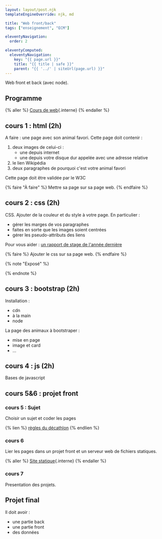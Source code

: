 ```yaml
---
layout: layout/post.njk
templateEngineOverride: njk, md

title: "Web front/back"
tags: ["enseignement", "ECM"]

eleventyNavigation:
  order: 2

eleventyComputed:
  eleventyNavigation:
    key: "{{ page.url }}"
    title: "{{ title | safe }}"
    parent: "{{ '../' | siteUrl(page.url) }}"
---
```


<!-- début résumé -->

Web front et back (avec node).

<!-- fin résumé -->

## Programme

{% aller %}
[Cours de web](/cours/web){.interne}
{% endaller %}

## cours 1 : html (2h)

A faire : une page avec son animal favori. Cette page doit contenir :

1. deux images de celui-ci :
   - une depuis internet
   - une depuis votre disque dur appelée avec une adresse relative
2. le lien Wikipédia
3. deux paragraphes de pourquoi c'est votre animal favori

Cette page doit être validée par le W3C

{% faire "À faire" %}
Mettre sa page sur sa page web.
{% endfaire %}

## cours 2 : css (2h)

CSS. Ajouter de la couleur et du style à votre page. En particulier :

- gérer les marges de vos paragraphes
- faites en sorte que les images soient centrées
- gérer les pseudo-attributs des liens

Pour vous aider : [un rapport de stage de l'année dernière](Rapport_stage_L1_Arnaud_SERRES.pdf)

{% faire %}
Ajouter le css sur sa page web.
{% endfaire %}

{% note "Exposé" %}

{% endnote %}

## cours 3 : bootstrap (2h)

Installation :

- cdn
- à la main
- node

La page des animaux à bootstraper :

- mise en page
- image et card
- ...

## cours 4 : js (2h)

Bases de javascript

## cours 5&6 : projet front

### cours 5 : Sujet

Choisir un sujet et coder les pages

{% lien %}
[règles du décathlon](https://www.ludism.fr/regles_files/fr/DECATHLONfr.pdf)
{% endlien %}

### cours 6

Lier les pages dans un projet front et un serveur web de fichiers statiques.

{% aller %}
[Site statique](/cours/web/projet-front/){.interne}
{% endaller %}

### cours 7

Presentation des projets.

## Projet final

Il doit avoir :

- une partie back
- une partie front
- des données
